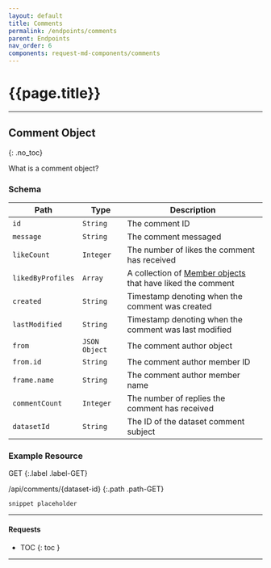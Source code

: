 ```yaml
---
layout: default
title: Comments
permalink: /endpoints/comments
parent: Endpoints
nav_order: 6
components: request-md-components/comments
---
```


# {{page.title}}

---

## Comment Object
{: .no_toc}

What is a comment object?

### Schema

Path | Type | Description
---- | ---- | -----------
`id` | `String` | The comment ID
`message` | `String` | The comment messaged
`likeCount` | `Integer` | The number of likes the comment has received
`likedByProfiles` | `Array` | A collection of [Member objects](workspaces#member-object) that have liked the comment
`created` | `String` | Timestamp denoting when the comment was created
`lastModified` | `String` | Timestamp denoting when the comment was last modified
`from` | `JSON Object` | The comment author object
`from.id` | `String` | The comment author member ID
`frame.name` | `String` | The comment author member name
`commentCount` | `Integer` | The number of replies the comment has received
`datasetId` | `String` | The ID of the dataset comment subject

### Example Resource

GET
{:.label .label-GET}

/api/comments/{dataset-id}
{:.path .path-GET}

```
snippet placeholder
```

---

#### Requests

- TOC
{: toc }

---